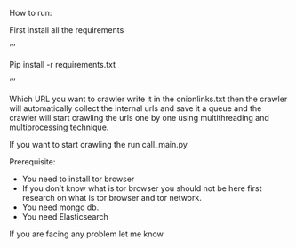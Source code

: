 ﻿How to run:

First install all the requirements 

‘’’

Pip install -r requirements.txt

‘’’

Which URL you want to crawler write it in the onionlinks.txt then the crawler will automatically collect the internal urls and save it a queue and the crawler will start crawling the urls one by one using multithreading and multiprocessing technique.

If you want to start crawling the run call\_main.py

Prerequisite:

- You need to install tor browser
- If you don’t know what is tor browser you should not be here first research on what is tor browser and tor network.
- You need mongo db.
- You need Elasticsearch

If you are facing any problem let me know

